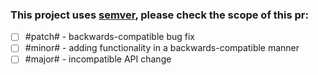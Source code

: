 ### This project uses [semver](semver.org), please check the scope of this pr:
 - [ ] #patch# - backwards-compatible bug fix
 - [ ] #minor# - adding functionality in a backwards-compatible manner
 - [ ] #major# - incompatible API change
